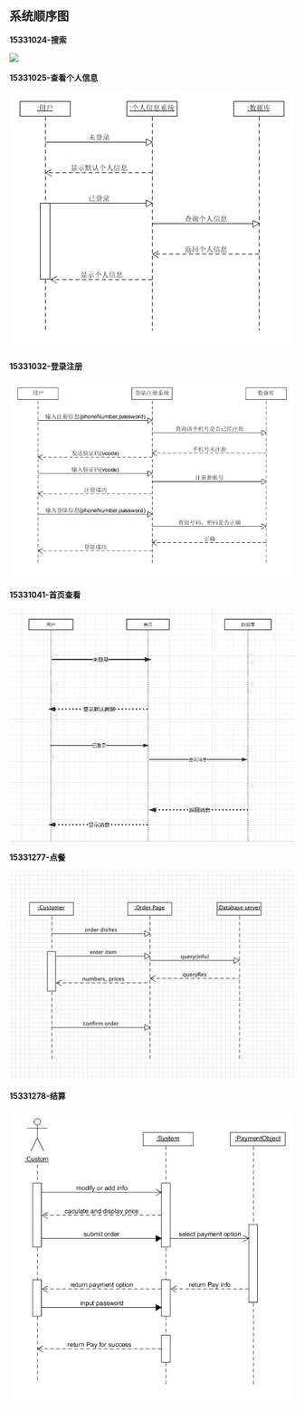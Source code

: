 ## 系统顺序图
**15331024-搜索**

![](../Assets/system-sequence-diagram/15331024-搜索页.png)

**15331025-查看个人信息**

![](../Assets/system-sequence-diagram/15331025-个人信息页.png)

**15331032-登录注册**

![](../Assets/system-sequence-diagram/15331032-登陆注册页.png)

**15331041-首页查看**

![](../Assets/system-sequence-diagram/15331041-首页.png)

**15331277-点餐**

![](../Assets/system-sequence-diagram/15331277-点餐页.png)

**15331278-结算**

![](../Assets/system-sequence-diagram/15331278-结算页.png)